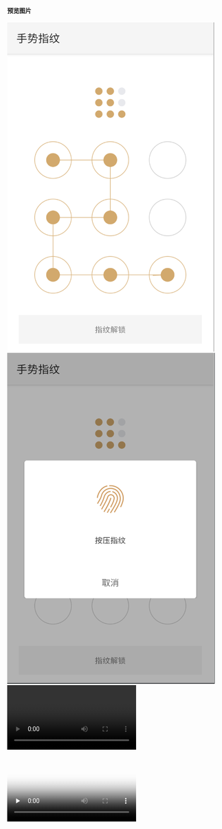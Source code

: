 #### 预览图片
![image](https://github.com/153437803/unlock_v1.0/blob/master/image1.png )
![image](https://github.com/153437803/unlock_v1.0/blob/master/image2.png )
![image](https://github.com/153437803/unlock_v1.0/blob/master/image3.mp4 )

<video id="video" controls="" preload="none" poster="https://github.com/153437803/unlock_v1.0/blob/master/image2.png">
<source id="mp4" src="https://github.com/153437803/unlock_v1.0/blob/master/image3.mp4" type="video/mp4">
</video>